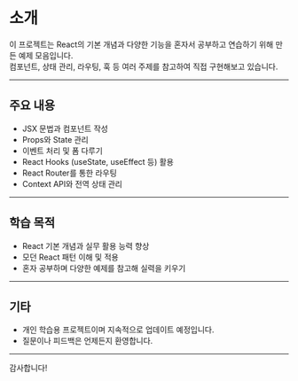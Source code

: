 # 소개

이 프로젝트는 React의 기본 개념과 다양한 기능을 혼자서 공부하고 연습하기 위해 만든 예제 모음입니다.  
컴포넌트, 상태 관리, 라우팅, 훅 등 여러 주제를 참고하여 직접 구현해보고 있습니다.

---

## 주요 내용

- JSX 문법과 컴포넌트 작성  
- Props와 State 관리  
- 이벤트 처리 및 폼 다루기  
- React Hooks (useState, useEffect 등) 활용  
- React Router를 통한 라우팅  
- Context API와 전역 상태 관리

---

## 학습 목적

- React 기본 개념과 실무 활용 능력 향상  
- 모던 React 패턴 이해 및 적용  
- 혼자 공부하며 다양한 예제를 참고해 실력을 키우기

---

## 기타

- 개인 학습용 프로젝트이며 지속적으로 업데이트 예정입니다.  
- 질문이나 피드백은 언제든지 환영합니다.

---

감사합니다!
